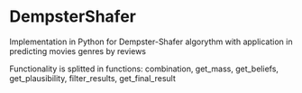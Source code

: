 # DempsterShafer
Implementation in Python for Dempster-Shafer algorythm with application in predicting movies genres by reviews

Functionality is splitted in functions: combination, get_mass, get_beliefs, get_plausibility, filter_results, get_final_result
